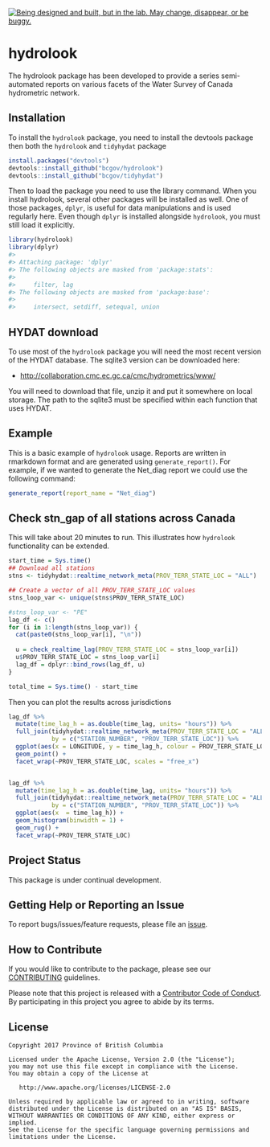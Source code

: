 <a rel="Exploration" href="https://github.com/BCDevExchange/docs/blob/master/discussion/projectstates.md"><img alt="Being designed and built, but in the lab. May change, disappear, or be buggy." style="border-width:0" src="https://assets.bcdevexchange.org/images/badges/exploration.svg" title="Being designed and built, but in the lab. May change, disappear, or be buggy." /></a>

<!-- README.md is generated from README.Rmd. Please edit that file -->
hydrolook
=========

The hydrolook package has been developed to provide a series semi-automated reports on various facets of the Water Survey of Canada hydrometric network.

Installation
------------

To install the `hydrolook` package, you need to install the devtools package then both the `hydrolook` and `tidyhydat` package

``` r
install.packages("devtools")
devtools::install_github("bcgov/hydrolook")
devtools::install_github("bcgov/tidyhydat")
```

Then to load the package you need to use the library command. When you install hydrolook, several other packages will be installed as well. One of those packages, `dplyr`, is useful for data manipulations and is used regularly here. Even though `dplyr` is installed alongside `hydrolook`, you must still load it explicitly.

``` r
library(hydrolook)
library(dplyr)
#> 
#> Attaching package: 'dplyr'
#> The following objects are masked from 'package:stats':
#> 
#>     filter, lag
#> The following objects are masked from 'package:base':
#> 
#>     intersect, setdiff, setequal, union
```

HYDAT download
--------------

To use most of the `hydrolook` package you will need the most recent version of the HYDAT database. The sqlite3 version can be downloaded here:

-   <http://collaboration.cmc.ec.gc.ca/cmc/hydrometrics/www/>

You will need to download that file, unzip it and put it somewhere on local storage. The path to the sqlite3 must be specified within each function that uses HYDAT.

Example
-------

This is a basic example of `hydrolook` usage. Reports are written in rmarkdown format and are generated using `generate_report()`. For example, if we wanted to generate the Net\_diag report we could use the following command:

``` r
generate_report(report_name = "Net_diag")
```

Check stn\_gap of all stations across Canada
--------------------------------------------

This will take about 20 minutes to run. This illustrates how `hydrolook` functionality can be extended.

``` r
start_time = Sys.time()
## Download all stations
stns <- tidyhydat::realtime_network_meta(PROV_TERR_STATE_LOC = "ALL")

## Create a vector of all PROV_TERR_STATE_LOC values
stns_loop_var <- unique(stns$PROV_TERR_STATE_LOC)

#stns_loop_var <- "PE"
lag_df <- c()
for (i in 1:length(stns_loop_var)) {
  cat(paste0(stns_loop_var[i], "\n"))
  
  u = check_realtime_lag(PROV_TERR_STATE_LOC = stns_loop_var[i])
  u$PROV_TERR_STATE_LOC = stns_loop_var[i]
  lag_df = dplyr::bind_rows(lag_df, u)
}

total_time = Sys.time() - start_time
```

Then you can plot the results across jurisdictions

``` r
lag_df %>%
  mutate(time_lag_h = as.double(time_lag, units= "hours")) %>%
  full_join(tidyhydat::realtime_network_meta(PROV_TERR_STATE_LOC = "ALL"), 
            by = c("STATION_NUMBER", "PROV_TERR_STATE_LOC")) %>%
  ggplot(aes(x = LONGITUDE, y = time_lag_h, colour = PROV_TERR_STATE_LOC)) +
  geom_point() +
  facet_wrap(~PROV_TERR_STATE_LOC, scales = "free_x")


lag_df %>%
  mutate(time_lag_h = as.double(time_lag, units= "hours")) %>%
  full_join(tidyhydat::realtime_network_meta(PROV_TERR_STATE_LOC = "ALL"), 
            by = c("STATION_NUMBER", "PROV_TERR_STATE_LOC")) %>%
  ggplot(aes(x  = time_lag_h)) +
  geom_histogram(binwidth = 1) +
  geom_rug() +
  facet_wrap(~PROV_TERR_STATE_LOC)
```

Project Status
--------------

This package is under continual development.

Getting Help or Reporting an Issue
----------------------------------

To report bugs/issues/feature requests, please file an [issue](https://github.com/bcgov/hydrolook/issues/).

How to Contribute
-----------------

If you would like to contribute to the package, please see our [CONTRIBUTING](CONTRIBUTING.md) guidelines.

Please note that this project is released with a [Contributor Code of Conduct](CODE_OF_CONDUCT.md). By participating in this project you agree to abide by its terms.

License
-------

    Copyright 2017 Province of British Columbia

    Licensed under the Apache License, Version 2.0 (the "License");
    you may not use this file except in compliance with the License.
    You may obtain a copy of the License at 

       http://www.apache.org/licenses/LICENSE-2.0

    Unless required by applicable law or agreed to in writing, software
    distributed under the License is distributed on an "AS IS" BASIS,
    WITHOUT WARRANTIES OR CONDITIONS OF ANY KIND, either express or implied.
    See the License for the specific language governing permissions and
    limitations under the License.
